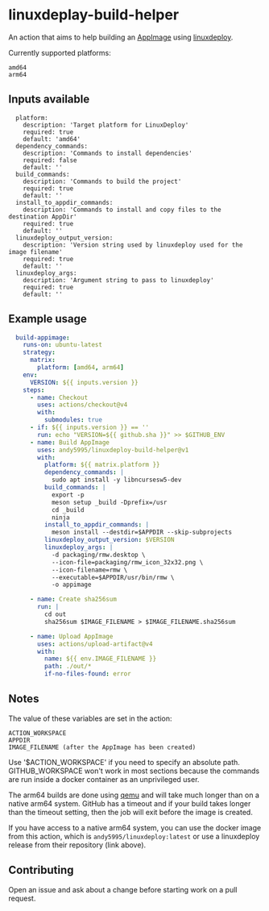 # linuxdeplay-build-helper

An action that aims to help building an
[AppImage](https://github.com/AppImage/AppImageKit) using
[linuxdeploy](https://github.com/linuxdeploy/linuxdeploy).

Currently supported platforms:

    amd64
    arm64

## Inputs available

```
  platform:
    description: 'Target platform for LinuxDeploy'
    required: true
    default: 'amd64'
  dependency_commands:
    description: 'Commands to install dependencies'
    required: false
    default: ''
  build_commands:
    description: 'Commands to build the project'
    required: true
    default: ''
  install_to_appdir_commands:
    description: 'Commands to install and copy files to the destination AppDir'
    required: true
    default: ''
  linuxdeploy_output_version:
    description: 'Version string used by linuxdeploy used for the image filename'
    required: true
    default: ''
  linuxdeploy_args:
    description: 'Argument string to pass to linuxdeploy'
    required: true
    default: ''
```

## Example usage

```yaml
  build-appimage:
    runs-on: ubuntu-latest
    strategy:
      matrix:
        platform: [amd64, arm64]
    env:
      VERSION: ${{ inputs.version }}
    steps:
      - name: Checkout
        uses: actions/checkout@v4
        with:
          submodules: true
      - if: ${{ inputs.version }} == ''
        run: echo "VERSION=${{ github.sha }}" >> $GITHUB_ENV
      - name: Build AppImage
        uses: andy5995/linuxdeploy-build-helper@v1
        with:
          platform: ${{ matrix.platform }}
          dependency_commands: |
            sudo apt install -y libncursesw5-dev
          build_commands: |
            export -p
            meson setup _build -Dprefix=/usr
            cd _build
            ninja
          install_to_appdir_commands: |
            meson install --destdir=$APPDIR --skip-subprojects
          linuxdeploy_output_version: $VERSION
          linuxdeploy_args: |
            -d packaging/rmw.desktop \
            --icon-file=packaging/rmw_icon_32x32.png \
            --icon-filename=rmw \
            --executable=$APPDIR/usr/bin/rmw \
            -o appimage

      - name: Create sha256sum
        run: |
          cd out
          sha256sum $IMAGE_FILENAME > $IMAGE_FILENAME.sha256sum

      - name: Upload AppImage
        uses: actions/upload-artifact@v4
        with:
          name: ${{ env.IMAGE_FILENAME }}
          path: ./out/*
          if-no-files-found: error
```
## Notes

The value of these variables are set in the action:

    ACTION_WORKSPACE
    APPDIR
    IMAGE_FILENAME (after the AppImage has been created)

Use '$ACTION_WORKSPACE' if you need to specify an absolute path.
GITHUB_WORKSPACE won't work in most sections because the commands are run
inside a docker container as an unprivileged user.

The arm64 builds are done using
[qemu](https://github.com/docker/setup-qemu-action) and will take much longer
than on a native arm64 system. GitHub has a timeout and if your build takes
longer than the timeout setting, then the job will exit before the image is
created.

If you have access to a native arm64 system, you can use the docker image from
this action, which is `andy5995/linuxdeploy:latest` or use a linuxdeploy
release from their repository (link above).

## Contributing

Open an issue and ask about a change before starting work on a pull
request.

